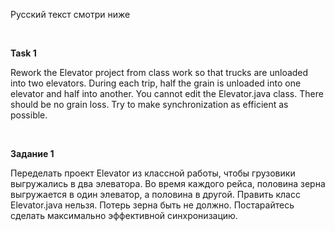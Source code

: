 Русский текст смотри ниже

<br/>

**Task 1**

Rework the Elevator project from class work so that trucks are unloaded into two elevators. During each trip, half the grain is unloaded into one elevator and half into another. You cannot edit the Elevator.java class. There should be no grain loss. Try to make synchronization as efficient as possible. <br/>

<br/>

**Задание 1**

Переделать проект Elevator из классной работы, чтобы грузовики выгружались в два элеватора. Во время каждого рейса, половина зерна выгружается в один элеватор, а половина в другой. Править класс Elevator.java нельзя. Потерь зерна быть не должно. Постарайтесь сделать максимально эффективной синхронизацию.  <br/>
